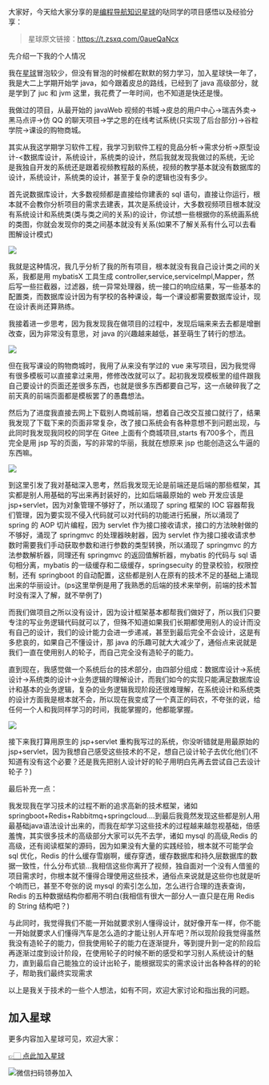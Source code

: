 大家好，今天给大家分享的是[编程导航知识星球](https://mp.weixin.qq.com/s?__biz=MzI1NDczNTAwMA==&mid=2247524980&idx=2&sn=9ddcdb6c52aa096ed4c5ad0ced946a7d&chksm=e9c28583deb50c95f3c2665713a8bbc372c68332b3bfb846cf4b23af3f1cc07164832a291335&token=689599617&lang=zh_CN&scene=21#wechat_redirect)的哒同学的项目感悟以及经验分享：

> 星球原文链接：https://t.zsxq.com/0aueQaNcx

先介绍一下我的个人情况

我在[星球](https://mp.weixin.qq.com/s?__biz=MzI1NDczNTAwMA==&mid=2247524980&idx=2&sn=9ddcdb6c52aa096ed4c5ad0ced946a7d&chksm=e9c28583deb50c95f3c2665713a8bbc372c68332b3bfb846cf4b23af3f1cc07164832a291335&token=689599617&lang=zh_CN&scene=21#wechat_redirect)冒泡较少，但没有冒泡的时候都在默默的努力学习，加入星球快一年了，我是大二上学期开始学 java，如今跟着皮总的路线，已经到了 java 高级部分，就是学到了 juc 和 jvm 这里，我花费了一年时间，也不知道是快还是慢。



我做过的项目，从最开始的 javaWeb 视频的书城->皮总的用户中心->瑞吉外卖->黑马点评->仿 QQ 的聊天项目->学之思的在线考试系统(只实现了后台部分)->谷粒学院->课设的购物商城。



其实从我这学期学习软件工程，我学习到软件工程的竞品分析->需求分析->原型设计-<数据库设计，系统设计，系统类的设计，然后我就发现我做过的系统，无论是我独自开发的系统还是跟着视频教程敲的系统，视频的教学基本就没有数据库的设计，系统设计，系统类的设计，甚至于复杂的逻辑也没有多少。



首先说数据库设计，大多数视频都是直接给你建表的 sql 语句，直接让你运行，根本就不会教你分析项目的需求去建表，其次是系统设计，大多数视频项目根本就没有系统设计和系统类(类与类之间的关系)的设计，你试想一些根据你的系统画系统的类图，你就会发现你的类之间基本就没有关系(如果不了解关系有什么可以去看 图解设计模式)

		
![](https://files.mdnice.com/user/31817/b2b1e736-d641-40b5-90b1-5b29889621ab.png)


我就是这种情况，我几乎分析了我的所有项目，根本就没有我自己设计类之间的关系，我都是用 mybatisX 工具生成 controller,service,serviceImpl,Mapper，然后写一些拦截器，过滤器，统一异常处理器，统一接口的响应结果，写一些基本的配置类，而数据库设计因为有学校的各种课设，每一个课设都需要数据库设计，现在设计表尚还算熟练。



我接着进一步思考，因为我发现我在做项目的过程中，发现后端来来去去都是增删改查，因为非常没有意思，对 java 的兴趣越来越低，甚至萌生了转行的想法。

![](https://files.mdnice.com/user/31817/b82fd60b-09a4-4b67-bfb6-cf123d8ec795.png)



但在我写课设的购物商城时，我用了从来没有学过的 vue 来写项目，因为我觉得有很多模板可以直接拿过来用，修修改改就可以了。起初我发现模板里的组件跟我自己要设计的页面还差很多东西，也就是很多东西都要自己写，这一点破碎我了之前天真的前端页面都是模板罢了的愚蠢想法。

然后为了进度我直接去网上下载别人商城前端，想着自己改交互接口就行了，结果我发现了下载下来的页面非常复杂，改了接口系统会有各种意想不到问题出现，与此同时我发现我同校的同学在 Gitee 上面有个商城项目,starts 有700多个，而且完全是用 jsp 写的页面，写的非常的华丽，我就在想原来 jsp 也能创造这么牛逼的东西嘛。


![](https://files.mdnice.com/user/31817/db19248b-c0c3-4e2a-a19d-1934e3cf93ff.png)


到这里引发了我对基础深入思考，然后我发现无论是前端还是后端的那些框架，其实都是别人用基础的写出来再封装好的，比如后端最原始的 web 开发应该是 jsp+servlet，因为对象管理不够好了，所以涌现了 spring 框架的 IOC 容器帮我们管理，因为要实现不侵入代码就可以对代码的功能进行拓展，所以涌现了 spring 的 AOP 切片编程，因为 servlet 作为接口接收请求，接口的方法映射做的不够好，涌现了 springmvc 的处理器映射器，因为 servlet 作为接口接收请求参数时需要我们手动获取参数和进行参数的类型转换，所以涌现了 springmvc 的方法参数解析器，同理还有 springmvc 的返回值解析器，mybatis 的代码与 sql 语句相分离，mybatis 的一级缓存和二级缓存，springsecuity 的登录校验，权限控制，还有 springboot 的自动配置，这些都是别人在原有的技术不足的基础上涌现出来的华丽设计。(ps这里举例是用了我熟悉的后端的技术来举例，前端的技术暂时没有深入了解，就不举例了)



而我们做项目之所以没有设计，因为设计框架基本都帮我们做好了，所以我们只要专注的写业务逻辑代码就可以了，但殊不知道如果我们长期都使用别人的设计而没有自己的设计，我们的设计能力会进一步递减，甚至到最后完全不会设计，这是有多悲哀的，如果自己不懂设计，那 java 的乐趣可就大大减少了，通俗点来说就是我们一直在使用别人的轮子，而自己完全没有造轮子的能力。



直到现在，我感觉做一个系统后台的技术部分，由四部分组成：数据库设计->系统设计->系统类的设计->业务逻辑的理解设计，而我们如今的实现只能满足数据库设计和基本的业务逻辑，复杂的业务逻辑我现阶段还很难理解，在系统设计和系统类的设计方面我是根本就不会，所以现在我变成了一个真正的码农，不夸张的说，给任何一个人和我同样学习的时间，我能掌握的，他都能掌握。


![](https://files.mdnice.com/user/31817/5d041cce-b86c-4897-ace4-ca926244b881.png)



接下来我打算用原生的 jsp+servlet 重构我写过的系统，你没听错就是用最原始的 jsp+servlet，因为我想自己感受这些技术的不足，想自己设计轮子去优化他们(不知道有没有这个必要？还是我先把别人设计好的轮子用明白先再去尝试自己去设计轮子？)



最后补充一点：

我发现我在学习技术的过程不断的追求高新的技术框架，诸如 springboot+Redis+Rabbitmq+springcloud....到最后我竟然发现这些都是别人用最基础java语法设计出来的，而我在却学习这些技术的过程越来越忽视基础，倍感羞愧，其实很多技术的高级部分大家可以先不去学，诸如 mysql 的高级,Redis 的高级，还有阅读框架的源码，因为如果没有大量的实践经验，根本就不可能学会 sql 优化，Redis 的什么缓存雪崩啊，缓存穿透，缓存数据库和持久层数据库的数据一致性，什么分布式锁...我相信这些你离开了视频，独自面对一个没有人借鉴的项目需求时，你根本就不懂得合理使用这些技术，通俗点来说就是这些你也就是听个响而已，甚至不夸张的说 mysql 的索引怎么加，怎么进行合理的连表查询，Redis 的五种数据结构你都用不明白(我相信有很大一部分人一直只是在用 Redis 的 String 结构吧？)



与此同时，我觉得我们不能一开始就要求别人懂得设计，就好像开车一样，你不能一开始就要求人们懂得汽车是怎么造的才能让别人开车吧？所以现阶段我觉得虽然我没有造轮子的能力，但我使用轮子的能力在逐渐提升，等到提升到一定的阶段后再逐渐过度到设计阶段，在使用轮子的时候不断的感受和学习别人系统设计的魅力，直到最后自己能独立的设计出轮子，能根据现实的需求设计出各种各样的的轮子，帮助我们最终实现需求





以上是我关于技术的一些个人想法，如有不同，欢迎大家讨论和指出我的问题。

## 加入星球

更多内容加入星球可见，欢迎大家：

[👉🏻 点此加入星球](/加入星球.md)

![微信扫码领券加入](https://xingqiu-tuchuang-1256524210.cos.ap-shanghai.myqcloud.com/1/%E7%9F%A5%E8%AF%86%E6%98%9F%E7%90%83%E6%89%AB%E7%A0%81.jpeg)
